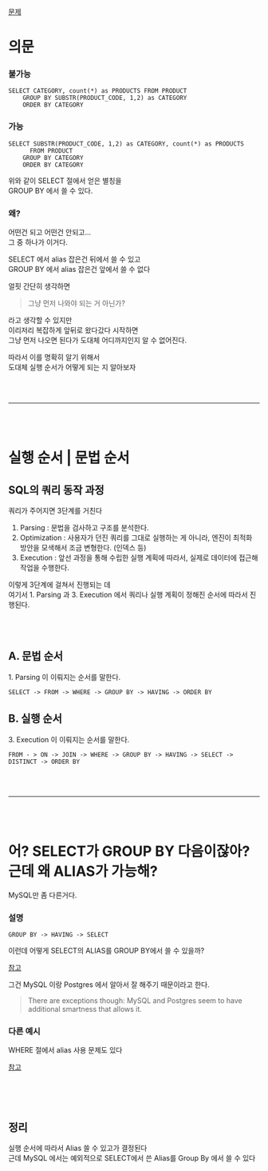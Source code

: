[문제](https://school.programmers.co.kr/learn/courses/30/lessons/131529)  
  
# 의문  

### 불가능  
```
SELECT CATEGORY, count(*) as PRODUCTS FROM PRODUCT 
    GROUP BY SUBSTR(PRODUCT_CODE, 1,2) as CATEGORY
    ORDER BY CATEGORY
```

### 가능
```
SELECT SUBSTR(PRODUCT_CODE, 1,2) as CATEGORY, count(*) as PRODUCTS 
      FROM PRODUCT 
    GROUP BY CATEGORY
    ORDER BY CATEGORY
```
  
위와 같이 SELECT 절에서 얻은 별칭을  
GROUP BY 에서 쓸 수 있다.  
  
### 왜?  
    
어떤건 되고 어떤건 안되고...  
그 중 하나가 이거다.  
  
SELECT 에서 alias 잡은건 뒤에서 쓸 수 있고    
GROUP BY 에서 alias 잡은건 앞에서 쓸 수 없다  
  
얼핏 간단히 생각하면  
  
> 그냥 먼저 나와야 되는 거 아닌가?  
  
라고 생각할 수 있지만  
이리저리 복잡하게 앞뒤로 왔다갔다 시작하면  
그냥 먼저 나오면 된다가 도대체 어디까지인지 알 수 없어진다.  
  
따라서 이를 명확히 알기 위해서  
도대체 실행 순서가 어떻게 되는 지 알아보자  
  
<br><br>  
  
---

<br><br>  

# 실행 순서 | 문법 순서  
  
## SQL의 쿼리 동작 과정  
  
쿼리가 주어지면 3단계를 거친다  

1. Parsing : 문법을 검사하고 구조를 분석한다.  
2. Optimization : 사용자가 던진 쿼리를 그대로 실행하는 게 아니라, 엔진이 최적화 방안을 모색해서 조금 변형한다. (인덱스 등)  
3. Execution : 앞선 과정을 통해 수립한 실행 계획에 따라서, 실제로 데이터에 접근해 작업을 수행한다.  
  
이렇게 3단계에 걸쳐서 진행되는 데  
여기서 1. Parsing 과 3. Execution 에서 쿼리나 실행 계획이 정해진 순서에 따라서 진행된다.  
  
<br><br>

## A. 문법 순서  
<div>1. Parsing 이 이뤄지는 순서를 말한다.</div>  
   
```
SELECT -> FROM -> WHERE -> GROUP BY -> HAVING -> ORDER BY  
```

## B. 실행 순서  
<div>3. Execution 이 이뤄지는 순서를 말한다.</div>  
  
```
FROM - > ON -> JOIN -> WHERE -> GROUP BY -> HAVING -> SELECT -> DISTINCT -> ORDER BY
```
  
<br><br>  

---

<br><br>  

# 어? SELECT가 GROUP BY 다음이잖아? 근데 왜 ALIAS가 가능해?
MySQL만 좀 다른거다.  
  
### 설명  
```
GROUP BY -> HAVING -> SELECT 
```
이런데 어떻게 SELECT의 ALIAS를 GROUP BY에서 쓸 수 있을까?  
  
[참고](https://stackoverflow.com/questions/3841295/sql-using-alias-in-group-by)  

그건 MySQL 이랑 Postgres 에서 알아서 잘 해주기 때문이라고 한다.  
  
> There are exceptions though: MySQL and Postgres seem to have additional smartness that allows it.
  
### 다른 예시  
WHERE 절에서 alias 사용 문제도 있다  
  
[참고](https://www.inflearn.com/questions/327242/alias-where-having-%EA%B7%B8%EB%A6%AC%EA%B3%A0-group-by)  
  
<br><br><br>  
  
## 정리  
  
실행 순서에 따라서 Alias 쓸 수 있고가 결정된다  
근데 MySQL 에서는 예외적으로 SELECT에서 쓴 Alias를 Group By 에서 쓸 수 있다  
